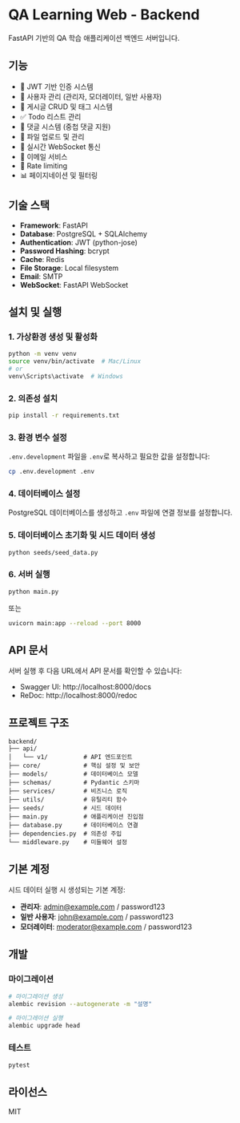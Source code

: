 # QA Learning Web - Backend

FastAPI 기반의 QA 학습 애플리케이션 백엔드 서버입니다.

## 기능

- 🔐 JWT 기반 인증 시스템
- 👥 사용자 관리 (관리자, 모더레이터, 일반 사용자)
- 📝 게시글 CRUD 및 태그 시스템
- ✅ Todo 리스트 관리
- 💬 댓글 시스템 (중첩 댓글 지원)
- 📁 파일 업로드 및 관리
- 🔄 실시간 WebSocket 통신
- 📧 이메일 서비스
- 🚦 Rate limiting
- 📊 페이지네이션 및 필터링

## 기술 스택

- **Framework**: FastAPI
- **Database**: PostgreSQL + SQLAlchemy
- **Authentication**: JWT (python-jose)
- **Password Hashing**: bcrypt
- **Cache**: Redis
- **File Storage**: Local filesystem
- **Email**: SMTP
- **WebSocket**: FastAPI WebSocket

## 설치 및 실행

### 1. 가상환경 생성 및 활성화

```bash
python -m venv venv
source venv/bin/activate  # Mac/Linux
# or
venv\Scripts\activate  # Windows
```

### 2. 의존성 설치

```bash
pip install -r requirements.txt
```

### 3. 환경 변수 설정

`.env.development` 파일을 `.env`로 복사하고 필요한 값을 설정합니다:

```bash
cp .env.development .env
```

### 4. 데이터베이스 설정

PostgreSQL 데이터베이스를 생성하고 `.env` 파일에 연결 정보를 설정합니다.

### 5. 데이터베이스 초기화 및 시드 데이터 생성

```bash
python seeds/seed_data.py
```

### 6. 서버 실행

```bash
python main.py
```

또는

```bash
uvicorn main:app --reload --port 8000
```

## API 문서

서버 실행 후 다음 URL에서 API 문서를 확인할 수 있습니다:

- Swagger UI: http://localhost:8000/docs
- ReDoc: http://localhost:8000/redoc

## 프로젝트 구조

```
backend/
├── api/
│   └── v1/          # API 엔드포인트
├── core/            # 핵심 설정 및 보안
├── models/          # 데이터베이스 모델
├── schemas/         # Pydantic 스키마
├── services/        # 비즈니스 로직
├── utils/           # 유틸리티 함수
├── seeds/           # 시드 데이터
├── main.py          # 애플리케이션 진입점
├── database.py      # 데이터베이스 연결
├── dependencies.py  # 의존성 주입
└── middleware.py    # 미들웨어 설정
```

## 기본 계정

시드 데이터 실행 시 생성되는 기본 계정:

- **관리자**: admin@example.com / password123
- **일반 사용자**: john@example.com / password123
- **모더레이터**: moderator@example.com / password123

## 개발

### 마이그레이션

```bash
# 마이그레이션 생성
alembic revision --autogenerate -m "설명"

# 마이그레이션 실행
alembic upgrade head
```

### 테스트

```bash
pytest
```

## 라이선스

MIT